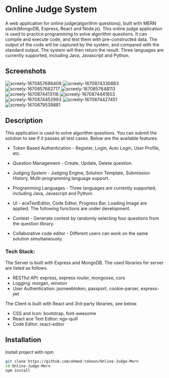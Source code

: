 
# Online Judge System

A web application for online judge(algorithm questions), built with MERN stack(MongoDB, Express, React and Node.js).
This online judge application is used to practice programming to solve algorithm questions. It can compile and execute code, and test them with pre-constructed data. The output of the code will be captured by the system, and compared with the standard output. The system will then return the result.
Three languages are currently supported, including Java, Javascript and Python.
  
 

 
## Screenshots 
 ![screely-1670857686408](https://user-images.githubusercontent.com/77838959/207155058-ae0396e7-0144-4a6c-b769-d67469a8d94f.png)
 ![screely-1670874330883](https://user-images.githubusercontent.com/77838959/207155031-98492fe9-8b83-48c6-8479-d3594077f2e5.png)
![screely-1670857662717](https://user-images.githubusercontent.com/77838959/207155139-06ec729b-76aa-4285-8960-13652fff2869.png)
![screely-1670857648113](https://user-images.githubusercontent.com/77838959/207155166-a2e99423-88e2-4555-84e8-4b42406a0cc7.png)
![screely-1670874413118](https://user-images.githubusercontent.com/77838959/207155183-d208b598-8ba0-450b-8bcc-473ffc752d12.png)
![screely-1670874441653](https://user-images.githubusercontent.com/77838959/207155243-641aed41-a62d-4f67-a2ce-f448fc89516e.png)
![screely-1670874452993](https://user-images.githubusercontent.com/77838959/207155251-808cb69d-ec62-4044-8829-8863b2ef0d9f.png)
![screely-1670874427451](https://user-images.githubusercontent.com/77838959/207155258-92a934a4-3886-4c4c-8626-7028f47817c5.png)
![screely-1670879539881](https://user-images.githubusercontent.com/77838959/207155542-b901d8b3-d1a0-4bb3-a2d3-2cd308537283.png)

 
 
 
 
## Description

This application is used to solve algorithm questions. You can submit the solution to see if it passes all test cases. Below are the available features.

- Token Based Authentication - Register, Login, Auto Login, User Profile, etc.
- Question Management - Create, Update, Delete question.
- Judging System - Judging Engine, Solution Template, Submission History, Multi-programming language support.
- Programming Languages - Three languages are currently supported, including Java, Javascript and Python.
- UI - aceTextEditor, Code Editor, Progress Bar, Loading Image are applied.
The following functions are under development.

- Contest - Generate contest by randomly selecting four questions from the question library.
- Collaborative code editor - Different users can work on the same solution simultaneously.


### Tech Stack:
The Server is built with Express and MongoDB. The used libraries for server are listed as follows.

- RESTful API: express, express router, mongoose, cors
- Logging: morgan, winston
- User Authentication: jsonwebtoken, passport, cookie-parser, express-jwt

The Client is built with React and 3rd-party libraries, see below.

- CSS and Icon: bootstrap, font-awesome
- React ace Text Editor: ngx-quill
- Code Editor: react-editor

## Installation

Install project with npm

```bash
git clone https://github.com/ahmed-tahoon/Online-Judge-Mern
cd Online-Judge-Mern
npm install 

```
    
